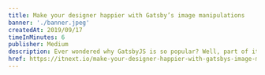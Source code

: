 ```yaml
---
title: Make your designer happier with Gatsby’s image manipulations
banner: './banner.jpeg'
createdAt: 2019/09/17
timeInMinutes: 6
publisher: Medium
description: Ever wondered why GatsbyJS is so popular? Well, part of it is due to the awesome way it helps you handle your images. With Gatsby, you can free up your designer's time and be more productive with image manipulations as code...
href: https://itnext.io/make-your-designer-happier-with-gatsbys-image-manipulations-8abf3dd83593
---
```

